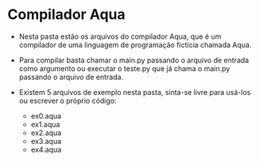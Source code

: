 # Compilador Aqua

- Nesta pasta estão os arquivos do compilador Aqua, que é um compilador de uma linguagem de programação fictícia chamada Aqua.

- Para compilar basta chamar o main.py passando o arquivo de entrada como argumento ou executar o teste.py que já chama o main.py passando o arquivo de entrada.

- Existem 5 arquivos de exemplo nesta pasta, sinta-se livre para usá-los ou escrever o próprio código:
  - ex0.aqua
  - ex1.aqua
  - ex2.aqua
  - ex3.aqua
  - ex4.aqua

